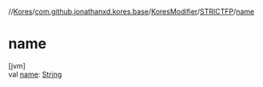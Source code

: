 //[Kores](../../../../index.md)/[com.github.jonathanxd.kores.base](../../index.md)/[KoresModifier](../index.md)/[STRICTFP](index.md)/[name](name.md)

# name

[jvm]\
val [name](name.md): [String](https://kotlinlang.org/api/latest/jvm/stdlib/kotlin/-string/index.html)
